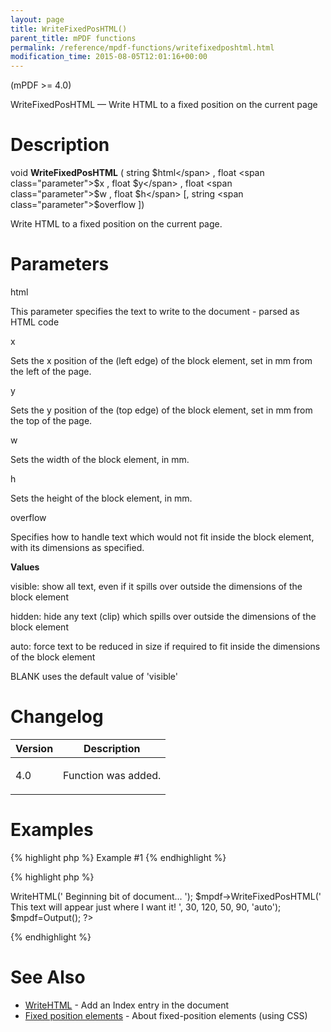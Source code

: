 ```yaml
---
layout: page
title: WriteFixedPosHTML()
parent_title: mPDF functions
permalink: /reference/mpdf-functions/writefixedposhtml.html
modification_time: 2015-08-05T12:01:16+00:00
---
```


(mPDF &gt;= 4.0)

WriteFixedPosHTML — Write HTML to a fixed position on the current page

# Description

void <b>WriteFixedPosHTML</b> ( string <span class="parameter">$html</span> , float <span class="parameter">$x</span> , float <span class="parameter">$y</span> , float <span class="parameter">$w</span> , float <span class="parameter">$h</span> [, string <span class="parameter">$overflow</span> ])

Write HTML to a fixed position on the current page.

# Parameters

<span class="parameter">html</span>

This parameter specifies the text to write to the document - parsed as HTML code

<span class="parameter">x</span>

Sets the <span class="parameter">x</span> position of the (left edge) of the block element, set in mm from the left of the page.<span class="smallblock">

</span>

<span class="parameter">y</span>

Sets the <span class="parameter">y</span> position of the (top edge) of the block element, set in mm from the top of the page.<span class="smallblock">

</span>

<span class="parameter">w</span>

Sets the width of the block element, in mm.<span class="smallblock">

</span>

<span class="parameter">h</span>

Sets the height of the block element, in mm.<span class="smallblock">

</span>

<span class="parameter">overflow</span>

Specifies how to handle text which would not fit inside the block element, with its dimensions as specified.

<span class="smallblock"></span>

<b>Values</b>

visible: show all text, even if it spills over outside the dimensions of the block element

hidden: hide any text (clip) which spills over outside the dimensions of the block element

auto: force text to be reduced in size if required to fit inside the dimensions of the block element

<span class="smallblock">BLANK</span> uses the default value of 'visible'

# Changelog

<table class="table"> <thead>
<tr> <th>Version</th><th>Description</th> </tr>
</thead> <tbody>
<tr>
<td>4.0</td>
<td>

Function was added.

</td>
</tr>
</tbody> </table>

# Examples

{% highlight php %}
Example #1
{% endhighlight %}

{% highlight php %}
<?php

$mpdf=new mPDF();

$mpdf->WriteHTML('
Beginning bit of document...
');

$mpdf->WriteFixedPosHTML('
This text will appear just where I want it!
', 30, 120, 50, 90, 'auto');

$mpdf=Output();

?>
{% endhighlight %}

# See Also

<ul>
<li class="manual_boxlist"><a href="{{ "/reference/mpdf-functions/writehtml.html" | prepend: site.baseurl }}">WriteHTML</a> - Add an Index entry in the document </li>
<li class="manual_boxlist"><a href="{{ "/what-else-can-i-do/fixed-position-blocks.html" | prepend: site.baseurl }}">Fixed position elements</a> - About fixed-position elements (using CSS)

</li>
</ul>
